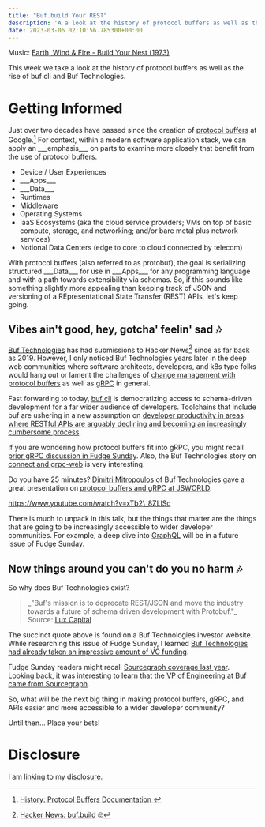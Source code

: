 ```yaml
---
title: "Buf.build Your REST"
description: 'A a look at the history of protocol buffers as well as the rise of buf'
date: 2023-03-06 02:10:56.785300+00:00
---
```


 

Music: [Earth, Wind & Fire - Build Your Nest (1973)](https://www.youtube.com/watch?v=T1w3nM8HrSg)

This week we take a look at the history of protocol buffers as well as the rise of buf cli and Buf Technologies.

# Getting Informed

Just over two decades have passed since the creation of [protocol buffers](https://github.com/orgs/protocolbuffers/repositories) at Google.[^1] For context, within a modern software application stack, we can apply an \_\_\_emphasis\_\_\_ on parts to examine more closely that benefit from the use of protocol buffers.

- Device / User Experiences
- \_\_\_Apps\_\_\_
- \_\_\_Data\_\_\_
- Runtimes
- Middleware
- Operating Systems
- IaaS Ecosystems (aka the cloud service providers; VMs on top of basic compute, storage, and networking; and/or bare metal plus network services)
- Notional Data Centers (edge to core to cloud connected by telecom) 

With protocol buffers (also referred to as protobuf), the goal is serializing structured \_\_\_Data\_\_\_ for use in \_\_\_Apps\_\_\_ for any programming language and with a path towards extensibility via schemas. So, if this sounds like something slightly more appealing than keeping track of JSON and versioning of a REpresentational State Transfer (REST) APIs, let's keep going.

## Vibes ain't good, hey, gotcha' feelin' sad 🎶

[Buf Technologies](https://buf.build) has had submissions to Hacker News[^2] since as far back as 2019. However, I only noticed Buf Technologies years later in the deep web communities where software architects, developers, and k8s type folks would hang out or lament the challenges of [change management with protocol buffers](https://buf.build/product/bsr/) as well as [gRPC](https://buf.build/blog/connect-a-better-grpc) in general.

Fast forwarding to today, [buf cli](https://github.com/bufbuild/buf/) is democratizing access to schema-driven development for a far wider audience of developers. Toolchains that include buf are ushering in a new assumption on [developer productivity in areas where RESTful APIs are arguably declining and becoming an increasingly cumbersome process](https://buf.build/blog/api-design-is-stuck-in-the-past/).

If you are wondering how protocol buffers fit into gRPC, you might recall [prior gRPC discussion in Fudge Sunday](https://fudge.org/archive/k8s-operator-could-you-help-me-place-syscall/). Also, the Buf Technologies story on [connect and grpc-web](https://buf.build/blog/connect-web-protobuf-grpc-in-the-browser) is very interesting. 

Do you have 25 minutes? [Dimitri Mitropoulos](https://github.com/dimitropoulos) of Buf Technologies gave a great presentation on [protocol buffers and gRPC at JSWORLD](https://www.youtube.com/watch?v=xTb2\_8ZLlSc).

https://www.youtube.com/watch?v=xTb2\_8ZLlSc

There is much to unpack in this talk, but the things that matter are the things that are going to be increasingly accessible to wider developer communities. For example, a deep dive into [GraphQL](https://graphql.org) will be in a future issue of Fudge Sunday.

## Now things around you can't do you no harm 🎶

So why does Buf Technologies exist?

> \_"Buf's mission is to deprecate REST/JSON and move the industry towards a future of schema driven development with Protobuf."\_ Source: [Lux Capital](https://www.luxcapital.com/companies/buf)

The succinct quote above is found on a Buf Technologies investor website. While researching this issue of Fudge Sunday, I learned [Buf Technologies had already taken an impressive amount of VC funding](https://www.theglobeandmail.com/business/article-toronto-startup-buf-technologies-raises-more-than-100-million-with-18/).

Fudge Sunday readers might recall [Sourcegraph coverage last year](https://fudge.org/archive/fudge-sunday-needle-in-a-fullstack). Looking back, it was interesting to learn that the [VP of Engineering at Buf came from Sourcegraph](https://www.linkedin.com/in/nickdsnyder/).

So, what will be the next big thing in making protocol buffers, gRPC, and APIs easier and more accessible to a wider developer community? 

Until then… Place your bets!

# Disclosure

I am linking to my [disclosure](https://jaycuthrell.com/disclosure/).

[^1]: [History: Protocol Buffers Documentation ](https://protobuf.dev/history/)
[^2]: [Hacker News: buf.build](https://news.ycombinator.com/from?site=buf.build) 
🤓
